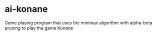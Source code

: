# ai-konane
Game playing program that uses the minimax algorithm with alpha-beta pruning to play the game Konane
